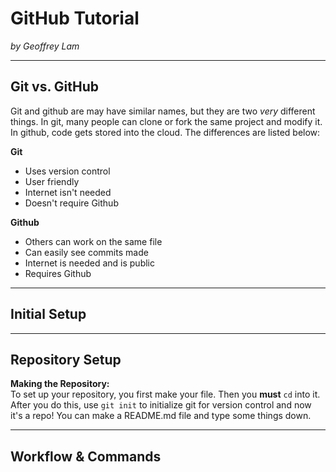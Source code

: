 # GitHub Tutorial

_by Geoffrey Lam_

---
## Git vs. GitHub
Git and github are may have similar names, but they are two _very_ different things. In git, many people can clone or fork the same project and modify it. In github, code gets stored into the cloud. The differences are listed below:

**Git**
* Uses version control
* User friendly
* Internet isn't needed
* Doesn't require Github

**Github**
* Others can work on the same file
* Can easily see commits made
* Internet is needed and is public
* Requires Github

---
## Initial Setup



---
## Repository Setup
**Making the Repository:**  
To set up your repository, you first make your file. Then you **must** `cd` into it. After you do this, use `git init` to initialize git for version control and now it's a repo! You can make a README.md file and type some things down.

---
## Workflow & Commands